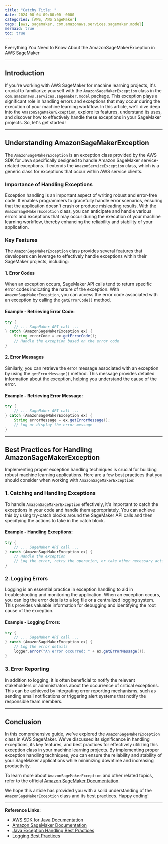 ```yaml
---
title: "Catchy Title: "
date: 2024-08-04 09:00:00 -0000
categories: [AWS, AWS SageMaker]
tags: [aws, sagemaker, com.amazonaws.services.sagemaker.model]
mermaid: true
toc: true
---
```



Everything You Need to Know About the AmazonSageMakerException in AWS SageMaker

---

## Introduction

If you're working with AWS SageMaker for machine learning projects, it's crucial to familiarize yourself with the `AmazonSageMakerException` class in the `com.amazonaws.services.sagemaker.model` package. This exception plays a significant role in handling errors and exceptions that may occur during the execution of your machine learning workflow. In this article, we'll dive deep into the `AmazonSageMakerException`, explore its features, understand its uses, and discover how to effectively handle these exceptions in your SageMaker projects. So, let's get started!

---

## Understanding AmazonSageMakerException

The `AmazonSageMakerException` is an exception class provided by the AWS SDK for Java specifically designed to handle Amazon SageMaker service-related exceptions. It extends the `AmazonServiceException` class, which is a generic class for exceptions that occur within AWS service clients.

### Importance of Handling Exceptions

Exception handling is an important aspect of writing robust and error-free code. It enables programmers to gracefully handle error scenarios, ensuring that the application doesn't crash or produce misleading results. With the `AmazonSageMakerException` class, you can anticipate and handle various errors and exceptions that may occur during the execution of your machine learning workflow, thereby enhancing the reliability and stability of your application.

### Key Features

The `AmazonSageMakerException` class provides several features that developers can leverage to effectively handle exceptions within their SageMaker projects, including:

#### 1. Error Codes

When an exception occurs, SageMaker API calls tend to return specific error codes indicating the nature of the exception. With `AmazonSageMakerException`, you can access the error code associated with an exception by calling the `getErrorCode()` method.

#### Example - Retrieving Error Code:

```java
try {
    // ... SageMaker API call ...
} catch (AmazonSageMakerException ex) {
    String errorCode = ex.getErrorCode();
    // Handle the exception based on the error code
}
```

#### 2. Error Messages

Similarly, you can retrieve the error message associated with an exception by using the `getErrorMessage()` method. This message provides detailed information about the exception, helping you understand the cause of the error.

#### Example - Retrieving Error Message:

```java
try {
    // ... SageMaker API call ...
} catch (AmazonSageMakerException ex) {
    String errorMessage = ex.getErrorMessage();
    // Log or display the error message
}
```

---

## Best Practices for Handling AmazonSageMakerException

Implementing proper exception handling techniques is crucial for building robust machine learning applications. Here are a few best practices that you should consider when working with `AmazonSageMakerException`:

### 1. Catching and Handling Exceptions

To handle `AmazonSageMakerException` effectively, it's important to catch the exceptions in your code and handle them appropriately. You can achieve this by using try-catch blocks around the SageMaker API calls and then specifying the actions to take in the catch block.

#### Example - Handling Exceptions:

```java
try {
    // ... SageMaker API call ...
} catch (AmazonSageMakerException ex) {
    // Handle the exception
    // Log the error, retry the operation, or take other necessary actions
}
```

### 2. Logging Errors

Logging is an essential practice in exception handling to aid in troubleshooting and monitoring the application. When an exception occurs, you can log the error details to a log file or a centralized logging system. This provides valuable information for debugging and identifying the root cause of the exception.

#### Example - Logging Errors:

```java
try {
    // ... SageMaker API call ...
} catch (AmazonSageMakerException ex) {
    // Log the error details
    logger.error("An error occurred: " + ex.getErrorMessage());
}
```

### 3. Error Reporting

In addition to logging, it is often beneficial to notify the relevant stakeholders or administrators about the occurrence of critical exceptions. This can be achieved by integrating error reporting mechanisms, such as sending email notifications or triggering alert systems that notify the responsible team members.

---

## Conclusion

In this comprehensive guide, we've explored the `AmazonSageMakerException` class in AWS SageMaker. We've discussed its significance in handling exceptions, its key features, and best practices for effectively utilizing this exception class in your machine learning projects. By implementing proper exception handling techniques, you can ensure the reliability and stability of your SageMaker applications while minimizing downtime and increasing productivity.

To learn more about `AmazonSageMakerException` and other related topics, refer to the official [Amazon SageMaker Documentation](https://docs.aws.amazon.com/sagemaker/latest/dg/exc-sagemaker.html).

We hope this article has provided you with a solid understanding of the `AmazonSageMakerException` class and its best practices. Happy coding!

---

**Reference Links:**

- [AWS SDK for Java Documentation](https://docs.aws.amazon.com/sdk-for-java/)
- [Amazon SageMaker Documentation](https://docs.aws.amazon.com/sagemaker/latest/dg/whatis.html)
- [Java Exception Handling Best Practices](https://www.javacodeexamples.com/java-exception-handling-best-practices-tutorial-with-examples/1068)
- [Logging Best Practices](https://aws.amazon.com/blogs/devops/centralized-logging-and-aws-centralized-logging-part-1-architecture/)